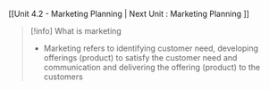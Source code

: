 [[Unit 4.2 - Marketing Planning | Next Unit : Marketing Planning  ]]

>[!info] What is marketing
> - Marketing refers to identifying customer need, developing offerings (product) to satisfy the customer need and communication and delivering the offering (product) to the customers
